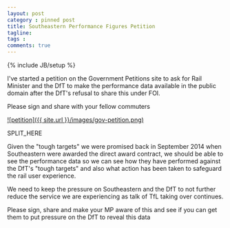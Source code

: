 ```yaml
---
layout: post
category : pinned post
title: Southeastern Performance Figures Petition
tagline: 
tags : 
comments: true
---
```


{% include JB/setup %}

I've started a petition on the Government Petitions site to ask for Rail Minister and the DfT to make the performance data available in the public domain after the DfT's refusal to share this under FOI.

Please sign and share with your fellow commuters

<a href="https://petition.parliament.uk/petitions/125794" target="_blank">![petition]({{ site.url }}/images/gov-petition.png)</a>

SPLIT_HERE

Given the "tough targets" we were promised back in September 2014 when Southeastern were awarded the direct award contract, we should be able to see the performance data so we can see how they have performed against the DfT's "tough targets" and also what action has been taken to safeguard the rail user experience.

We need to keep the pressure on Southeastern and the DfT to not further reduce the service we are experiencing as talk of TfL taking over continues.

Please sign, share and make your MP aware of this and see if you can get them to put pressure on the DfT to reveal this data

